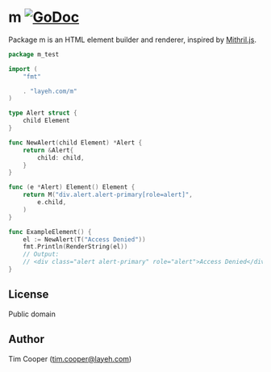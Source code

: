 # m [![GoDoc](https://godoc.org/layeh.com/m?status.svg)](https://godoc.org/layeh.com/m)

Package m is an HTML element builder and renderer, inspired by [Mithril.js](https://mithril.js.org/).

```go
package m_test

import (
	"fmt"

	. "layeh.com/m"
)

type Alert struct {
	child Element
}

func NewAlert(child Element) *Alert {
	return &Alert{
		child: child,
	}
}

func (e *Alert) Element() Element {
	return M("div.alert.alert-primary[role=alert]",
		e.child,
	)
}

func ExampleElement() {
	el := NewAlert(T("Access Denied"))
	fmt.Println(RenderString(el))
	// Output:
	// <div class="alert alert-primary" role="alert">Access Denied</div>
}

```

## License

Public domain

## Author

Tim Cooper (<tim.cooper@layeh.com>)
